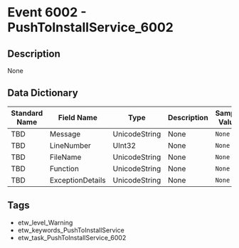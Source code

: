 # Event 6002 - PushToInstallService_6002

## Description
None

## Data Dictionary
|Standard Name|Field Name|Type|Description|Sample Value|
|---|---|---|---|---|
|TBD|Message|UnicodeString|None|`None`|
|TBD|LineNumber|UInt32|None|`None`|
|TBD|FileName|UnicodeString|None|`None`|
|TBD|Function|UnicodeString|None|`None`|
|TBD|ExceptionDetails|UnicodeString|None|`None`|

## Tags
* etw_level_Warning
* etw_keywords_PushToInstallService
* etw_task_PushToInstallService_6002